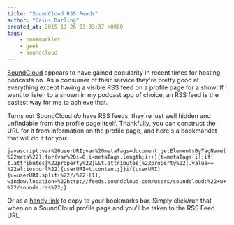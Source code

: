 ```yaml
---
title: "SoundCloud RSS Feeds"
author: "Caius Durling"
created_at: 2015-11-26 23:33:37 +0000
tags:
    - bookmarklet
    - geek
    - soundcloud
---
```


[SoundCloud][] appears to have gained popularity in recent times for hosting podcasts on. As a consumer of their service they're pretty good at everything except having a visible RSS feed on a profile page for a show! If I want to listen to a shown in my podcast app of choice, an RSS feed is the easiest way for me to achieve that.

[SoundCloud]: https://soundcloud.com

Turns out SoundCloud *do* have RSS feeds, they're just well hidden and unfindable from the profile page itself. Thankfully, you can construct the URL for it from information on the profile page, and here's a bookmarklet that will do it for you:

    javascript:var%20userURI;var%20metaTags=document.getElementsByTagName(
    %22meta%22);for(var%20i=0;i<metaTags.length;i++){t=metaTags[i];if(
    t.attributes[%22property%22]&&t.attributes[%22property%22].value==
    %22al:ios:url%22){userURI=t.content;}}if(userURI){u=userURI.split(%22//%22)[1];
    window.location=%22http://feeds.soundcloud.com/users/soundcloud:%22+u+
    %22/sounds.rss%22;}

Or as a [handy link][link] to copy to your bookmarks bar. Simply click/run that when on a SoundCloud profile page and you'll be taken to the RSS Feed URL.

[link]: javascript:var%20userURI;var%20metaTags=document.getElementsByTagName(%22meta%22);for(var%20i=0;i<metaTags.length;i++){t=metaTags[i];if(t.attributes[%22property%22]&&t.attributes[%22property%22].value==%22al:ios:url%22){userURI=t.content;}}if(userURI){u=userURI.split(%22//%22)[1];window.location=%22http://feeds.soundcloud.com/users/soundcloud:%22+u+%22/sounds.rss%22;}
